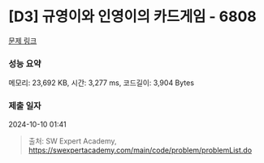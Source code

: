 # [D3] 규영이와 인영이의 카드게임 - 6808 

[문제 링크](https://swexpertacademy.com/main/code/problem/problemDetail.do?contestProbId=AWgv9va6HnkDFAW0) 

### 성능 요약

메모리: 23,692 KB, 시간: 3,277 ms, 코드길이: 3,904 Bytes

### 제출 일자

2024-10-10 01:41



> 출처: SW Expert Academy, https://swexpertacademy.com/main/code/problem/problemList.do